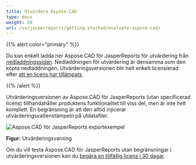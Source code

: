 ```yaml
---
title: Utvärdera Aspose.CAD
type: docs
weight: 50
url: /sv/jasperreports/getting-started/evaluate-aspose-cad/
---
```


{{% alert color="primary" %}}

Du kan enkelt ladda ner Aspose.CAD för JasperReports för utvärdering från [nedladdningssidan](https://downloads.aspose.com/cad/jasperreports). Nedladdningen för utvärdering är densamma som den köpta nedladdningen. Utvärderingsversionen blir helt enkelt licensierad efter [att en licens har tillämpats](/sv/cad/jasperreports/licensing/).

{{% /alert %}}

Utvärderingsversionen av Aspose.CAD för JasperReports (utan specificerad licens) tillhandahåller produktens funktionalitet till viss del, men är inte helt komplett. En begränsning är att den alltid injicerar utvärderingsvattenstämpeln på utdatafiler.

![Aspose.CAD för JasperReports exportexempel](/_assets/jasper/AreaChartReport.jpg)

**Figur:** Utvärderingsvarning

Om du vill testa Aspose.CAD för JasperReports utan begränsningar i utvärderingsversionen kan du [begära en tillfällig licens i 30 dagar](https://purchase.aspose.com/temporary-license).
